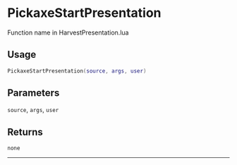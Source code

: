 # PickaxeStartPresentation
Function name in HarvestPresentation.lua
## Usage
```lua
PickaxeStartPresentation(source, args, user)
```
## Parameters
`source`, `args`, `user`
## Returns
`none`

---